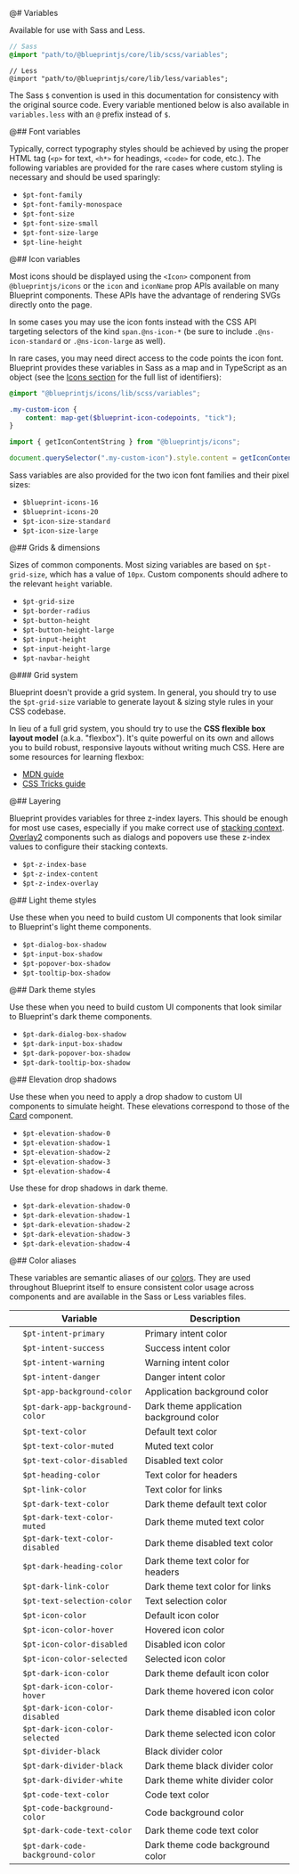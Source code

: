 @# Variables

Available for use with Sass and Less.

```scss
// Sass
@import "path/to/@blueprintjs/core/lib/scss/variables";
```

```less
// Less
@import "path/to/@blueprintjs/core/lib/less/variables";
```

The Sass `$` convention is used in this documentation for consistency with the original source code.
Every variable mentioned below is also available in `variables.less` with an `@` prefix instead of `$`.

@## Font variables

Typically, correct typography styles should be achieved by using the proper HTML tag (`<p>` for
text, `<h*>` for headings, `<code>` for code, etc.). The following variables are provided for the
rare cases where custom styling is necessary and should be used sparingly:

- `$pt-font-family`
- `$pt-font-family-monospace`
- `$pt-font-size`
- `$pt-font-size-small`
- `$pt-font-size-large`
- `$pt-line-height`

@## Icon variables

Most icons should be displayed using the `<Icon>` component from `@blueprintjs/icons` or the
`icon` and `iconName` prop APIs available on many Blueprint components. These APIs have the advantage
of rendering SVGs directly onto the page.

In some cases you may use the icon fonts instead with the CSS API targeting selectors of the kind
`span.@ns-icon-*` (be sure to include `.@ns-icon-standard` or `.@ns-icon-large` as well).

In rare cases, you may need direct access to the code points the icon font. Blueprint provides these
variables in Sass as a map and in TypeScript as an object (see the [Icons section](#icons) for the
full list of identifiers):

```scss
@import "@blueprintjs/icons/lib/scss/variables";

.my-custom-icon {
    content: map-get($blueprint-icon-codepoints, "tick");
}
```

```ts
import { getIconContentString } from "@blueprintjs/icons";

document.querySelector(".my-custom-icon").style.content = getIconContentString("tick");
```

Sass variables are also provided for the two icon font families and their pixel sizes:

- `$blueprint-icons-16`
- `$blueprint-icons-20`
- `$pt-icon-size-standard`
- `$pt-icon-size-large`

@## Grids & dimensions

Sizes of common components. Most sizing variables are based on `$pt-grid-size`, which has
a value of `10px`. Custom components should adhere to the relevant `height` variable.

- `$pt-grid-size`
- `$pt-border-radius`
- `$pt-button-height`
- `$pt-button-height-large`
- `$pt-input-height`
- `$pt-input-height-large`
- `$pt-navbar-height`

@### Grid system

Blueprint doesn't provide a grid system. In general, you should try to use the `$pt-grid-size`
variable to generate layout & sizing style rules in your CSS codebase.

In lieu of a full grid system, you should try to use the __CSS flexible box layout model__ (a.k.a.
"flexbox"). It's quite powerful on its own and allows you to build robust, responsive layouts
without writing much CSS. Here are some resources for learning flexbox:
- [MDN guide](https://developer.mozilla.org/en-US/docs/Web/Guide/CSS/Flexible_boxes)
- [CSS Tricks guide](https://css-tricks.com/snippets/css/a-guide-to-flexbox/)

@## Layering

Blueprint provides variables for three z-index layers. This should be enough for most use cases,
especially if you make correct use of [stacking context][MDN]. [Overlay2](#core/components/overlay2)
components such as dialogs and popovers use these z-index values to configure their stacking
contexts.

- `$pt-z-index-base`
- `$pt-z-index-content`
- `$pt-z-index-overlay`

[MDN]: https://developer.mozilla.org/en-US/docs/Web/CSS/CSS_Positioning/Understanding_z_index/The_stacking_context

@## Light theme styles

Use these when you need to build custom UI components that look similar to Blueprint's
light theme components.

- `$pt-dialog-box-shadow`
- `$pt-input-box-shadow`
- `$pt-popover-box-shadow`
- `$pt-tooltip-box-shadow`

@## Dark theme styles

Use these when you need to build custom UI components that look similar to Blueprint's
dark theme components.

- `$pt-dark-dialog-box-shadow`
- `$pt-dark-input-box-shadow`
- `$pt-dark-popover-box-shadow`
- `$pt-dark-tooltip-box-shadow`

@## Elevation drop shadows

Use these when you need to apply a drop shadow to custom UI components to simulate height.
These elevations correspond to those of the [Card](#core/components/card.elevation) component.

- `$pt-elevation-shadow-0`
- `$pt-elevation-shadow-1`
- `$pt-elevation-shadow-2`
- `$pt-elevation-shadow-3`
- `$pt-elevation-shadow-4`

Use these for drop shadows in dark theme.

- `$pt-dark-elevation-shadow-0`
- `$pt-dark-elevation-shadow-1`
- `$pt-dark-elevation-shadow-2`
- `$pt-dark-elevation-shadow-3`
- `$pt-dark-elevation-shadow-4`

@## Color aliases

These variables are semantic aliases of our [colors](#core/colors).
They are used throughout Blueprint itself to ensure consistent color usage across components
and are available in the Sass or Less variables files.

<table class="@ns-html-table docs-color-aliases-table">
    <thead>
        <tr>
            <th></th>
            <th>Variable</th>
            <th>Description</th>
        </tr>
    </thead>
    <tbody>
        <tr>
            <td>
                <div class="docs-color-bubble alias-intent-primary"></div>
            </td>
            <td><code>$pt-intent-primary</code></td>
            <td>Primary intent color</td>
        </tr>
        <tr>
            <td>
                <div class="docs-color-bubble alias-intent-success"></div>
            </td>
            <td><code>$pt-intent-success</code></td>
            <td>Success intent color</td>
        </tr>
        <tr>
            <td>
                <div class="docs-color-bubble alias-intent-warning"></div>
            </td>
            <td><code>$pt-intent-warning</code></td>
            <td>Warning intent color</td>
        </tr>
        <tr>
            <td>
                <div class="docs-color-bubble alias-intent-danger"></div>
            </td>
            <td><code>$pt-intent-danger</code></td>
            <td>Danger intent color</td>
        </tr>
        <tr>
            <td>
                <div class="docs-color-bubble alias-app-background-color"></div>
            </td>
            <td><code>$pt-app-background-color</code></td>
            <td>Application background color</td>
        </tr>
        <tr>
            <td>
                <div class="docs-color-bubble alias-dark-app-background-color"></div>
            </td>
            <td><code>$pt-dark-app-background-color</code></td>
            <td>Dark theme application background color</td>
        </tr>
        <tr>
            <td>
                <div class="docs-color-bubble alias-text-color"></div>
            </td>
            <td><code>$pt-text-color</code></td>
            <td>Default text color</td>
        </tr>
        <tr>
            <td>
                <div class="docs-color-bubble alias-text-color-muted"></div>
            </td>
            <td><code>$pt-text-color-muted</code></td>
            <td>Muted text color</td>
        </tr>
        <tr>
            <td>
                <div class="docs-color-bubble alias-text-color-disabled"></div>
            </td>
            <td><code>$pt-text-color-disabled</code></td>
            <td>Disabled text color</td>
        </tr>
        <tr>
            <td>
                <div class="docs-color-bubble alias-heading-color"></div>
            </td>
            <td><code>$pt-heading-color</code></td>
            <td>Text color for headers</td>
        </tr>
        <tr>
            <td>
                <div class="docs-color-bubble alias-link-color"></div>
            </td>
            <td><code>$pt-link-color</code></td>
            <td>Text color for links</td>
        </tr>
        <tr>
            <td>
                <div class="docs-color-bubble alias-dark-text-color"></div>
            </td>
            <td><code>$pt-dark-text-color</code></td>
            <td>Dark theme default text color</td>
        </tr>
        <tr>
            <td>
                <div class="docs-color-bubble alias-dark-text-color-muted"></div>
            </td>
            <td><code>$pt-dark-text-color-muted</code></td>
            <td>Dark theme muted text color</td>
        </tr>
        <tr>
            <td>
                <div class="docs-color-bubble alias-dark-text-color-disabled"></div>
            </td>
            <td><code>$pt-dark-text-color-disabled</code></td>
            <td>Dark theme disabled text color</td>
        </tr>
        <tr>
            <td>
                <div class="docs-color-bubble alias-dark-heading-color"></div>
            </td>
            <td><code>$pt-dark-heading-color</code></td>
            <td>Dark theme text color for headers</td>
        </tr>
        <tr>
            <td>
                <div class="docs-color-bubble alias-dark-link-color"></div>
            </td>
            <td><code>$pt-dark-link-color</code></td>
            <td>Dark theme text color for links</td>
        </tr>
        <tr>
            <td>
                <div class="docs-color-bubble alias-text-selection-color"></div>
            </td>
            <td><code>$pt-text-selection-color</code></td>
            <td>Text selection color</td>
        </tr>
        <tr>
            <td>
                <div class="docs-color-bubble alias-icon-color"></div>
            </td>
            <td><code>$pt-icon-color</code></td>
            <td>Default icon color</td>
        </tr>
        <tr>
            <td>
                <div class="docs-color-bubble alias-icon-color-hover"></div>
            </td>
            <td><code>$pt-icon-color-hover</code></td>
            <td>Hovered icon color</td>
        </tr>
        <tr>
            <td>
                <div class="docs-color-bubble alias-icon-color-disabled"></div>
            </td>
            <td><code>$pt-icon-color-disabled</code></td>
            <td>Disabled icon color</td>
        </tr>
        <tr>
            <td>
                <div class="docs-color-bubble alias-icon-color-selected"></div>
            </td>
            <td><code>$pt-icon-color-selected</code></td>
            <td>Selected icon color</td>
        </tr>
        <tr>
            <td>
                <div class="docs-color-bubble alias-dark-icon-color"></div>
            </td>
            <td><code>$pt-dark-icon-color</code></td>
            <td>Dark theme default icon color</td>
        </tr>
        <tr>
            <td>
                <div class="docs-color-bubble alias-dark-icon-color-hover"></div>
            </td>
            <td><code>$pt-dark-icon-color-hover</code></td>
            <td>Dark theme hovered icon color</td>
        </tr>
        <tr>
            <td>
                <div class="docs-color-bubble alias-dark-icon-color-disabled"></div>
            </td>
            <td><code>$pt-dark-icon-color-disabled</code></td>
            <td>Dark theme disabled icon color</td>
        </tr>
        <tr>
            <td>
                <div class="docs-color-bubble alias-dark-icon-color-selected"></div>
            </td>
            <td><code>$pt-dark-icon-color-selected</code></td>
            <td>Dark theme selected icon color</td>
        </tr>
        <tr>
            <td>
                <div class="docs-color-bubble alias-divider-black"></div>
            </td>
            <td><code>$pt-divider-black</code></td>
            <td>Black divider color</td>
        </tr>
        <tr>
            <td>
                <div class="docs-color-bubble alias-dark-divider-black"></div>
            </td>
            <td><code>$pt-dark-divider-black</code></td>
            <td>Dark theme black divider color</td>
        </tr>
        <tr>
            <td>
                <div class="docs-color-bubble alias-dark-divider-white"></div>
            </td>
            <td><code>$pt-dark-divider-white</code></td>
            <td>Dark theme white divider color</td>
        </tr>
        <tr>
            <td>
                <div class="docs-color-bubble alias-code-text-color"></div>
            </td>
            <td><code>$pt-code-text-color</code></td>
            <td>Code text color</td>
        </tr>
        <tr>
            <td>
                <div class="docs-color-bubble alias-code-background-color"></div>
            </td>
            <td><code>$pt-code-background-color</code></td>
            <td>Code background color</td>
        </tr>
        <tr>
            <td>
                <div class="docs-color-bubble alias-dark-code-text-color"></div>
            </td>
            <td><code>$pt-dark-code-text-color</code></td>
            <td>Dark theme code text color</td>
        </tr>
        <tr>
            <td>
                <div class="docs-color-bubble alias-dark-code-background-color"></div>
            </td>
            <td><code>$pt-dark-code-background-color</code></td>
            <td>Dark theme code background color</td>
        </tr>
    </tbody>
</table>

